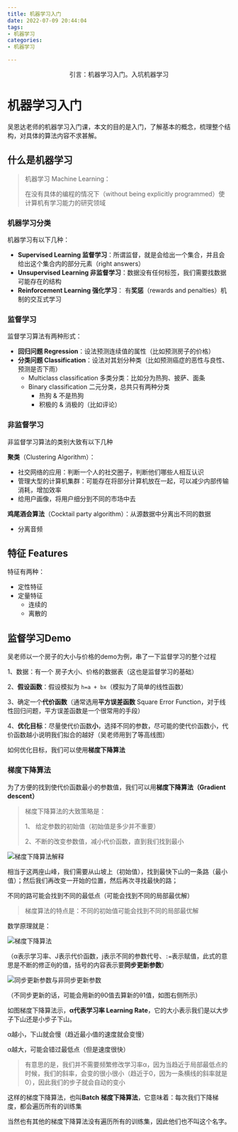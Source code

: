 ```yaml
---
title: 机器学习入门
date: 2022-07-09 20:44:04
tags: 
- 机器学习
categories: 
- 机器学习

---
```


<center>
引言：机器学习入门。入坑机器学习
</center>


<!--more-->

# 机器学习入门

吴恩达老师的机器学习入门课，本文的目的是入门，了解基本的概念，梳理整个结构，对具体的算法内容不求甚解。

## 什么是机器学习

> 机器学习 Machine Learning：
>
> 在没有具体的编程的情况下（without being explicitly programmed）使计算机有学习能力的研究领域

### 机器学习分类

机器学习有以下几种：

- **Supervised Learning 监督学习**：所谓监督，就是会给出一个集合，并且会给出这个集合内的部分元素（right answers）
- **Unsupervised Learning 非监督学习**：数据没有任何标签，我们需要找数据可能存在的结构
- **Reinforcement Learning 强化学习**： 有**奖惩**（rewards and penalties）机制的交互式学习

### 监督学习

监督学习算法有两种形式：

- **回归问题 Regression**：设法预测连续值的属性（比如预测房子的价格）
- **分类问题 Classification**：设法对其划分种类（比如预测癌症的恶性与良性、预测是否下雨）
  - Multiclass classification 多类分类：比如分为热狗、披萨、面条
  - Binary classification 二元分类，总共只有两种分类
    - 热狗 & 不是热狗
    - 积极的 & 消极的（比如评论）


### 非监督学习

非监督学习算法的类别大致有以下几种

**聚类**（Clustering Algorithm）：

- 社交网络的应用：判断一个人的社交圈子，判断他们哪些人相互认识
- 管理大型的计算机集群：可能存在将部分计算机放在一起，可以减少内部传输消耗，增加效率
- 给用户画像，将用户细分到不同的市场中去

**鸡尾酒会算法**（Cocktail party algorithm）：从源数据中分离出不同的数据

- 分离音频

## 特征 Features

特征有两种：

- 定性特征
- 定量特征
  - 连续的
  - 离散的



## 监督学习Demo

吴老师以一个房子的大小与价格的demo为例，串了一下监督学习的整个过程

1、数据：有一个 房子大小、价格的数据表（这也是监督学习的基础）

2、**假设函数**：假设模拟为 `h=a + bx`（模拟为了简单的线性函数）

3、确定一个**代价函数**（通常选用**平方误差函数** Square Error Function，对于线性回归问题，平方误差函数是一个很常用的手段）

4、**优化目标**：尽量使代价函数**小**，选择不同的参数，尽可能的使代价函数小，代价函数越小说明我们拟合的越好（吴老师用到了等高线图）

如何优化目标，我们可以使用**梯度下降算法**

### 梯度下降算法

为了方便的找到使代价函数最小的参数值，我们可以用**梯度下降算法（Gradient descent）**

> 梯度下降算法的大致策略是：
>
> 1、 给定参数的初始值（初始值是多少并不重要）
>
> 2、不断的改变参数值，减小代价函数，直到我们找到最小

![梯度下降算法解释](http://img.yesmylord.cn//image-20220708214333584.png)

相当于这两座山峰，我们需要从山坡上（初始值），找到最快下山的一条路（最小值）；然后我们再改变一开始的位置，然后再次寻找最快的路；

不同的路可能会找到不同的最低点（可能会找到不同的局部最优解）

> 梯度算法的特点是：不同的初始值可能会找到不同的局部最优解

数学原理就是：

![梯度下降算法](http://img.yesmylord.cn//image-20220708223332567.png)

（α表示学习率、J表示代价函数，j表示不同的参数代号、`:=`表示赋值，此式的意思是不断的修正θj的值，括号的内容表示要**同步更新参数**）

![同步更新参数与非同步更新参数](http://img.yesmylord.cn//image-20220708223717637.png)

（不同步更新的话，可能会用新的θ0值去算新的θ1值，如图右侧所示）

如图梯度下降算法示，**α代表学习率 Learning Rate**，它的大小表示我们是以大步子下山还是小步子下山。

α越小，下山就会慢（趋近最小值的速度就会变慢）

α越大，可能会错过最低点（但是速度很快）

> 有意思的是，我们并不需要频繁修改学习率α，因为当趋近于局部最低点的时候，我们的斜率，会变的很小很小（趋近于0，因为一条横线的斜率就是0），因此我们的步子就会自动的变小

这样的梯度下降算法，也叫**Batch 梯度下降算法**，它意味着：每次我们下降梯度，都会遍历所有的训练集

当然也有其他的梯度下降算法没有遍历所有的训练集，因此他们也不叫这个名字。





